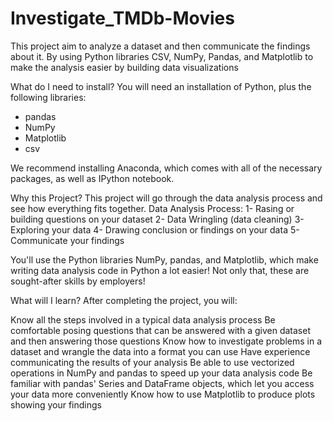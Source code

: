 # Investigate_TMDb-Movies
This project aim to analyze a dataset and then communicate the findings about it. By using Python libraries CSV, NumPy, Pandas, and Matplotlib to make the analysis easier by building  data visualizations 

What do I need to install?
You will need an installation of Python, plus the following libraries:
* pandas
* NumPy
* Matplotlib
* csv

We recommend installing Anaconda, which comes with all of the necessary packages, as well as IPython notebook. 

Why this Project?
This project will go through the data analysis process and see how everything fits together. Data Analysis Process: 
1- Rasing or building questions on your dataset
2- Data Wringling (data cleaning)
3- Exploring your data
4- Drawing conclusion or findings on your data
5- Communicate your findings

You'll use the Python libraries NumPy, pandas, and Matplotlib, which make writing data analysis code in Python a lot easier! Not only that, these are sought-after skills by employers!

What will I learn?
After completing the project, you will:

Know all the steps involved in a typical data analysis process
Be comfortable posing questions that can be answered with a given dataset and then answering those questions
Know how to investigate problems in a dataset and wrangle the data into a format you can use
Have experience communicating the results of your analysis
Be able to use vectorized operations in NumPy and pandas to speed up your data analysis code
Be familiar with pandas' Series and DataFrame objects, which let you access your data more conveniently
Know how to use Matplotlib to produce plots showing your findings
